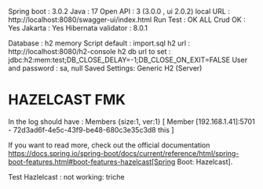 Spring boot : 3.0.2
Java : 17
Open API : 3  (3.0.0 , ui 2.0.2)
local URL : http://localhost:8080/swagger-ui/index.html
Run Test : OK
ALL Crud OK : Yes
Jakarta : Yes
Hibernata validator : 8.0.1

Database : h2 memory
Script default : import.sql
h2 url : http://localhost:8080/h2-console
h2 db url to set : jdbc:h2:mem:test;DB_CLOSE_DELAY=-1;DB_CLOSE_ON_EXIT=FALSE
User and password : sa, null
Saved Settings:	Generic H2 (Server)


# HAZELCAST FMK
In the log should have :
Members {size:1, ver:1} [
    Member [192.168.1.41]:5701 - 72d3ad6f-4e5c-43f9-be48-680c3e35c3d8 this
]

If you want to read more, check out the official documentation https://docs.spring.io/spring-boot/docs/current/reference/html/spring-boot-features.html#boot-features-hazelcast[Spring Boot: Hazelcast].


Test Hazlelcast  : not working: triche